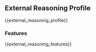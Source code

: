 ## External Reasoning Profile

{{external_reasoning_profile}}

### Features

{{external_reasoning_features}}
